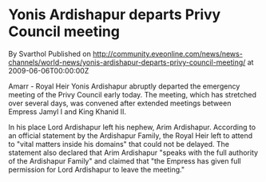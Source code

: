 # Yonis Ardishapur departs Privy Council meeting
By Svarthol
Published on http://community.eveonline.com/news/news-channels/world-news/yonis-ardishapur-departs-privy-council-meeting/ at 2009-06-06T00:00:00Z

Amarr - Royal Heir Yonis Ardishapur abruptly departed the emergency meeting of the Privy Council early today. The meeting, which has stretched over several days, was convened after extended meetings between Empress Jamyl I and King Khanid II.

In his place Lord Ardishapur left his nephew, Arim Ardishapur. According to an official statement by the Ardishapur Family, the Royal Heir left to attend to "vital matters inside his domains" that could not be delayed. The statement also declared that Arim Ardishapur "speaks with the full authority of the Ardishapur Family" and claimed that "the Empress has given full permission for Lord Ardishapur to leave the meeting."

